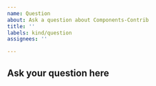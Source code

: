 ```yaml
---
name: Question
about: Ask a question about Components-Contrib
title: ''
labels: kind/question
assignees: ''

---
```

## Ask your question here
